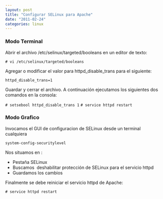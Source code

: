 ```yaml
---
layout: post
title: "Configurar SELinux para Apache"
date: "2011-02-24"
categories: linux
---
```


### Modo Terminal

Abrir el archivo /etc/selinux/targeted/booleans en un editor de texto:

`# vi /etc/selinux/targeted/booleans`

Agregar o modificar el valor para httpd\_disable\_trans para el siguiente:

`httpd_disable_trans=1`

Guardar y cerrar el archivo. A continuación ejecutamos los siguientes dos comandos en la consola:

`# setsebool httpd_disable_trans 1` `# service httpd restart`

### **Modo Grafico**

Invocamos el GUI de configuracion de SELinux desde un terminal cualquiera

`system-config-securitylevel`

Nos situamos en :

- Pestaña SELinux
- Buscamos  deshabilitar protección de SELinux para el servicio httpd
- Guardamos los cambios

Finalmente se debe reiniciar el servicio httpd de Apache:

`# service httpd restart`
